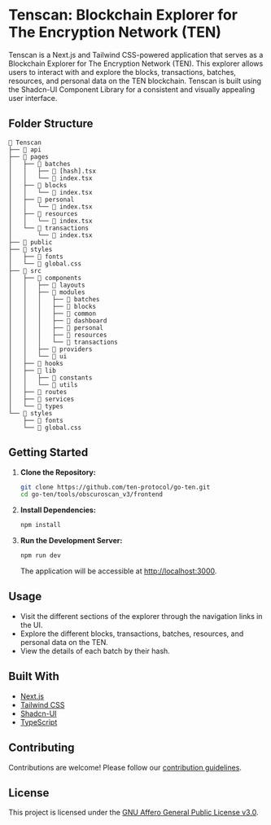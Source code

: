 # Tenscan: Blockchain Explorer for The Encryption Network (TEN)

Tenscan is a Next.js and Tailwind CSS-powered application that serves as a Blockchain Explorer for The Encryption Network (TEN). This explorer allows users to interact with and explore the blocks, transactions, batches, resources, and personal data on the TEN blockchain. Tenscan is built using the Shadcn-UI Component Library for a consistent and visually appealing user interface.

## Folder Structure

```
📁 Tenscan
├── 📁 api
├── 📁 pages
│   ├── 📁 batches
│   │   ├── 📄 [hash].tsx
│   │   └── 📄 index.tsx
│   ├── 📁 blocks
│   │   └── 📄 index.tsx
│   ├── 📁 personal
│   │   └── 📄 index.tsx
│   ├── 📁 resources
│   │   └── 📄 index.tsx
│   └── 📁 transactions
│       └── 📄 index.tsx
├── 📁 public
├── 📁 styles
│   ├── 📁 fonts
│   └── 📄 global.css
├── 📁 src
│   ├── 📁 components
│   │   ├── 📁 layouts
│   │   ├── 📁 modules
│   │   │   ├── 📁 batches
│   │   │   ├── 📁 blocks
│   │   │   ├── 📁 common
│   │   │   ├── 📁 dashboard
│   │   │   ├── 📁 personal
│   │   │   ├── 📁 resources
│   │   │   └── 📁 transactions
│   │   ├── 📁 providers
│   │   └── 📁 ui
│   ├── 📁 hooks
│   ├── 📁 lib
│   │   ├── 📄 constants
│   │   └── 📄 utils
│   ├── 📁 routes
│   ├── 📁 services
│   └── 📁 types
└── 📁 styles
    ├── 📁 fonts
    └── 📄 global.css
```

## Getting Started

1. **Clone the Repository:**
   ```bash
   git clone https://github.com/ten-protocol/go-ten.git
   cd go-ten/tools/obscuroscan_v3/frontend
   ```

2. **Install Dependencies:**
   ```bash
   npm install
   ```

3. **Run the Development Server:**
   ```bash
   npm run dev
   ```

   The application will be accessible at [http://localhost:3000](http://localhost:3000).

## Usage

- Visit the different sections of the explorer through the navigation links in the UI.
- Explore the different blocks, transactions, batches, resources, and personal data on the TEN.
- View the details of each batch by their hash.

## Built With

- [Next.js](https://nextjs.org/)
- [Tailwind CSS](https://tailwindcss.com/)
- [Shadcn-UI](https://shadcn.com/)
- [TypeScript](https://www.typescriptlang.org/)


## Contributing

Contributions are welcome! Please follow our [contribution guidelines](/docs/_docs/community/contributions.md).

## License

This project is licensed under the [GNU Affero General Public License v3.0](/LICENSE).